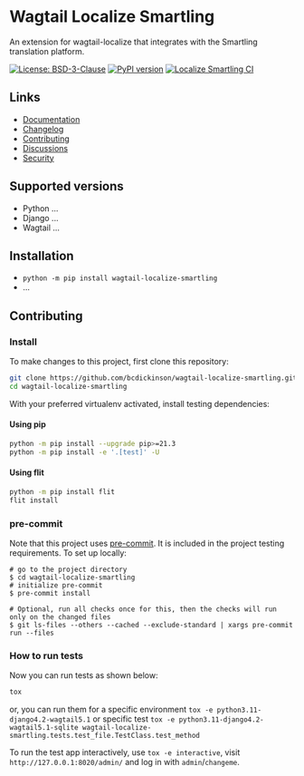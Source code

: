 # Wagtail Localize Smartling

An extension for wagtail-localize that integrates with the Smartling translation platform.

[![License: BSD-3-Clause](https://img.shields.io/badge/License-BSD--3--Clause-blue.svg)](https://opensource.org/licenses/BSD-3-Clause)
[![PyPI version](https://badge.fury.io/py/wagtail-localize-smartling.svg)](https://badge.fury.io/py/wagtail-localize-smartling)
[![Localize Smartling CI](https://github.com/bcdickinson/wagtail-localize-smartling/actions/workflows/test.yml/badge.svg)](https://github.com/bcdickinson/wagtail-localize-smartling/actions/workflows/test.yml)

## Links

- [Documentation](https://github.com/bcdickinson/wagtail-localize-smartling/blob/main/README.md)
- [Changelog](https://github.com/bcdickinson/wagtail-localize-smartling/blob/main/CHANGELOG.md)
- [Contributing](https://github.com/bcdickinson/wagtail-localize-smartling/blob/main/CONTRIBUTING.md)
- [Discussions](https://github.com/bcdickinson/wagtail-localize-smartling/discussions)
- [Security](https://github.com/bcdickinson/wagtail-localize-smartling/security)

## Supported versions

- Python ...
- Django ...
- Wagtail ...

## Installation

- `python -m pip install wagtail-localize-smartling`
- ...

## Contributing

### Install

To make changes to this project, first clone this repository:

```sh
git clone https://github.com/bcdickinson/wagtail-localize-smartling.git
cd wagtail-localize-smartling
```

With your preferred virtualenv activated, install testing dependencies:

#### Using pip

```sh
python -m pip install --upgrade pip>=21.3
python -m pip install -e '.[test]' -U
```

#### Using flit

```sh
python -m pip install flit
flit install
```

### pre-commit

Note that this project uses [pre-commit](https://github.com/pre-commit/pre-commit).
It is included in the project testing requirements. To set up locally:

```shell
# go to the project directory
$ cd wagtail-localize-smartling
# initialize pre-commit
$ pre-commit install

# Optional, run all checks once for this, then the checks will run only on the changed files
$ git ls-files --others --cached --exclude-standard | xargs pre-commit run --files
```

### How to run tests

Now you can run tests as shown below:

```sh
tox
```

or, you can run them for a specific environment `tox -e python3.11-django4.2-wagtail5.1` or specific test
`tox -e python3.11-django4.2-wagtail5.1-sqlite wagtail-localize-smartling.tests.test_file.TestClass.test_method`

To run the test app interactively, use `tox -e interactive`, visit `http://127.0.0.1:8020/admin/` and log in with `admin`/`changeme`.
